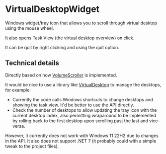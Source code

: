 # VirtualDesktopWidget

Windows widget/tray icon that allows you to scroll through virtual desktop using
the mouse wheel.

It also opens Task View (the virtual desktop overview) on click.

It can be quit by right clicking and using the quit option.

## Technical details

Directly based on how [VolumeScroller](https://github.com/markbrents/VolumeScroller)
is implemented.

It would be nice to use a library like [VirtualDesktop](https://github.com/Grabacr07/VirtualDesktop)
to manage the desktops, for example:
- Currently the code calls Windows shortcuts to change desktops and showing the
  task view. It'd be better to use the API directly.
- Check the number of desktops to allow updating the tray icon with the current
  desktop index, also permitting wraparound to be implemented by rolling back to
  the first desktop upon scrolling past the last and vice-versa.

However, it currently does not work with Windows 11 22H2 due to changes in the
API. It also does not support .NET 7 (it probably could with a simple tweak to
the project files).
